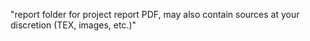 "report folder for project report PDF, may also contain sources at your discretion (TEX, images, etc.)"
